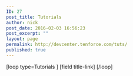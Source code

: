```yaml
---
ID: 27
post_title: Tutorials
author: nick
post_date: 2016-02-03 16:56:23
post_excerpt: ""
layout: page
permalink: http://devcenter.tenforce.com/tuts/
published: true
---
```

<div id="tutorials-nav">
[loop type=Tutorials ]
[field title-link]
[/loop]
</div>